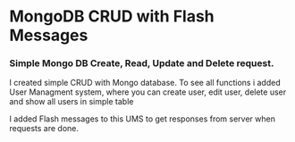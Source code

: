 <h1>MongoDB CRUD with Flash Messages</h1>
<h3>Simple Mongo DB Create, Read, Update and Delete request.</h3>

<p> I created simple CRUD with Mongo database. To see all functions i added User Managment system, where you can create user, edit user, delete user and show all users in simple table</p>

<p> I added Flash messages to this UMS to get responses from server when requests are done. </p>
